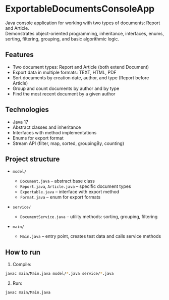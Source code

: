 # ExportableDocumentsConsoleApp

Java console application for working with two types of documents: Report and Article.  
Demonstrates object-oriented programming, inheritance, interfaces, enums, sorting, filtering, grouping, and basic algorithmic logic.

## Features

- Two document types: Report and Article (both extend Document)
- Export data in multiple formats: TEXT, HTML, PDF
- Sort documents by creation date, author, and type (Report before Article)
- Group and count documents by author and by type
- Find the most recent document by a given author

## Technologies

- Java 17
- Abstract classes and inheritance
- Interfaces with method implementations
- Enums for export format
- Stream API (filter, map, sorted, groupingBy, counting)

## Project structure

- `model/`
  - `Document.java` – abstract base class
  - `Report.java`, `Article.java` – specific document types
  - `Exportable.java` – interface with export method
  - `Format.java` – enum for export formats

- `service/`
  - `DocumentService.java` – utility methods: sorting, grouping, filtering

- `main/`
  - `Main.java` – entry point, creates test data and calls service methods

## How to run

  1. Compile:
   ```bash
   javac main/Main.java model/*.java service/*.java
   ```
  2. Run:
   ```bash
   javac main/Main.java
   ```
